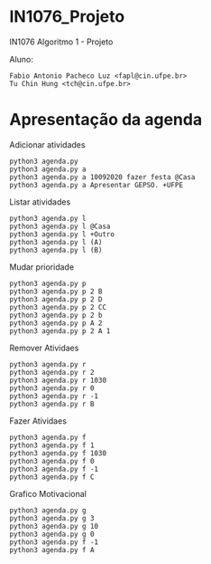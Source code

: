 # IN1076_Projeto
IN1076 Algoritmo 1 - Projeto

Aluno:
```
Fabio Antonio Pacheco Luz <fapl@cin.ufpe.br>
Tu Chin Hung <tch@cin.ufpe.br>
```

# Apresentação da agenda 

Adicionar atividades
```
python3 agenda.py
python3 agenda.py a
python3 agenda.py a 10092020 fazer festa @Casa
python3 agenda.py a Apresentar GEPSO. +UFPE
```

Listar atividades
```
python3 agenda.py l
python3 agenda.py l @Casa
python3 agenda.py l +Outro
python3 agenda.py l (A)
python3 agenda.py l (B)
```

Mudar prioridade
```
python3 agenda.py p
python3 agenda.py p 2 B
python3 agenda.py p 2 D
python3 agenda.py p 2 CC
python3 agenda.py p 2 b
python3 agenda.py p A 2
python3 agenda.py p 2 A 1
```

Remover Atividaes
```
python3 agenda.py r
python3 agenda.py r 2
python3 agenda.py r 1030
python3 agenda.py r 0
python3 agenda.py r -1
python3 agenda.py r B
```

Fazer Atividaes
```
python3 agenda.py f
python3 agenda.py f 1
python3 agenda.py f 1030
python3 agenda.py f 0
python3 agenda.py f -1
python3 agenda.py f C
```

Grafico Motivacional
```
python3 agenda.py g
python3 agenda.py g 3
python3 agenda.py g 10
python3 agenda.py g 0
python3 agenda.py f -1
python3 agenda.py f A
```
